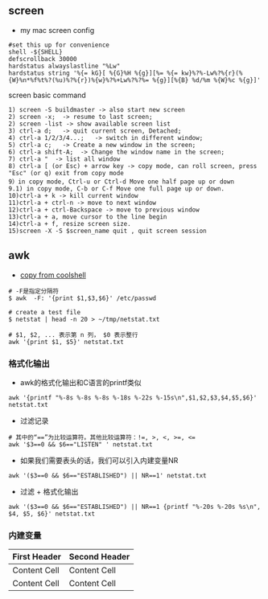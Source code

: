 
## screen 
* my mac screen config

```
#set this up for convenience
shell -${SHELL}
defscrollback 30000
hardstatus alwayslastline "%Lw"
hardstatus string '%{= kG}[ %{G}%H %{g}][%= %{= kw}%?%-Lw%?%{r}(%{W}%n*%f%t%?(%u)%?%{r})%{w}%?%+Lw%?%?%= %{g}][%{B} %d/%m %{W}%c %{g}]'
```

screen basic command

```
1) screen -S buildmaster -> also start new screen
2) screen -x;  -> resume to last screen;
2) screen -list -> show available screen list
3) ctrl-a d;   -> quit current screen, Detached;
4) ctrl-a 1/2/3/4...;   -> switch in different window;
5) ctrl-a c;   -> Create a new window in the screen;
6) ctrl-a shift-A;  -> Change the window name in the screen;
7) ctrl-a "  -> list all window
8) ctrl-a [ (or Esc) + arrow key -> copy mode, can roll screen, press "Esc" (or q) exit from copy mode
9）in copy mode, Ctrl-u or Ctrl-d Move one half page up or down
9.1) in copy mode, C-b or C-f Move one full page up or down.
10)ctrl-a + k -> kill current window
11)ctrl-a + ctrl-n -> move to next window
12)ctrl-a + ctrl-Backspace -> move to previous window
13)ctrl-a + a, move cursor to the line begin
14)ctrl-a + f, resize screen size.
15)screen -X -S $screen_name quit , quit screen session
```

## awk
* [copy from coolshell](https://coolshell.cn/articles/9070.html)

```
# -F是指定分隔符
$ awk  -F: '{print $1,$3,$6}' /etc/passwd
```

```
# create a test file
$ netstat | head -n 20 > ~/tmp/netstat.txt
```

```
# $1, $2, ... 表示第 n 列， $0 表示整行
awk '{print $1, $5}' netstat.txt
```

### 格式化输出

* awk的格式化输出和C语言的printf类似

```
awk '{printf "%-8s %-8s %-8s %-18s %-22s %-15s\n",$1,$2,$3,$4,$5,$6}' netstat.txt
```

* 过滤记录

```
# 其中的“==”为比较运算符。其他比较运算符：!=, >, <, >=, <=
awk '$3==0 && $6=="LISTEN" ' netstat.txt
```

* 如果我们需要表头的话，我们可以引入内建变量NR

```
awk '($3==0 && $6=="ESTABLISHED") || NR==1' netstat.txt
```

* 过滤 + 格式化输出

```
awk '($3==0 && $6=="ESTABLISHED") || NR==1 {printf "%-20s %-20s %s\n", $4, $5, $6}' netstat.txt
```

### 内建变量

| First Header  | Second Header |
| ------------- | ------------- |
| Content Cell  | Content Cell  |
| Content Cell  | Content Cell  |